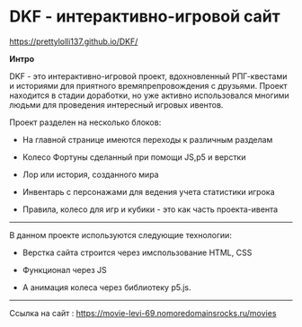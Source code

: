 # DKF - интерактивно-игровой сайт

 https://prettylolli137.github.io/DKF/

**Интро**

DKF - это интерактивно-игровой проект, вдохновленный РПГ-квестами и историями для приятного времяпрепровождения с друзьями. Проект находится в стадии доработки, но уже активно использовался многими людьми для проведения интересный игровых ивентов.

Проект разделен на несколько блоков:

- На главной странице имеются переходы к различным разделам

- Колесо Фортуны сделанный при помощи JS,p5 и верстки

- Лор или история, созданного мира

- Инвентарь с персонажами для ведения учета статистики игрока

- Правила, колесо для игр и кубики - это как часть проекта-ивента

___________________________

В данном проекте используются следующие технологии:

- Верстка сайта строится через имспользование HTML, CSS

- Функционал через JS

- А анимация колеса через библиотеку p5.js.

___________________________

Ссылка на сайт : <https://movie-levi-69.nomoredomainsrocks.ru/movies>
